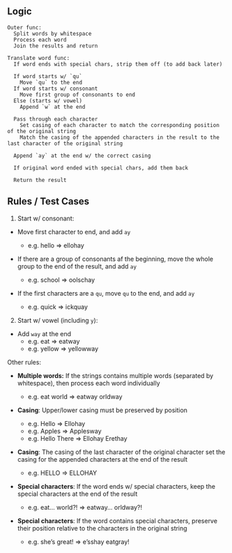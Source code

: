 ## Logic
```
Outer func:
  Split words by whitespace
  Process each word
  Join the results and return

Translate word func:
  If word ends with special chars, strip them off (to add back later)

  If word starts w/ `qu`
    Move `qu` to the end
  If word starts w/ consonant
    Move first group of consonants to end
  Else (starts w/ vowel)
    Append `w` at the end
  
  Pass through each character
    Set casing of each character to match the corresponding position of the original string
    Match the casing of the appended characters in the result to the last character of the original string

  Append `ay` at the end w/ the correct casing

  If original word ended with special chars, add them back

  Return the result
```

## Rules / Test Cases

1. Start w/ consonant:
  - Move first character to end, and add `ay`
    - e.g. hello => ellohay

  - If there are a group of consonants af the beginning, move the whole group to the end of the result, and add `ay`
    - e.g. school => oolschay

  - If the first characters are a `qu`, move `qu` to the end, and add `ay`
    - e.g. quick => ickquay

2. Start w/ vowel (including `y`):
  - Add `way` at the end
    - e.g. eat => eatway
    - e.g. yellow => yellowway

Other rules:
  - **Multiple words:** If the strings contains multiple words (separated by whitespace), then process each word individually
    - e.g. eat world => eatway orldway

  - **Casing**: Upper/lower casing must be preserved by position
    - e.g. Hello => Ellohay
    - e.g. Apples => Applesway
    - e.g. Hello There => Ellohay Erethay

  - **Casing**: The casing of the last character of the original character set the casing for the appended characters at the end of the result
    - e.g. HELLO => ELLOHAY

  - **Special characters**: If the word ends w/ special characters, keep the special characters at the end of the result
    - e.g. eat… world?! => eatway… orldway?!

  - **Special characters**: If the word contains special characters, preserve their position relative to the characters in the original string
    - e.g. she’s great! => e’sshay eatgray!
